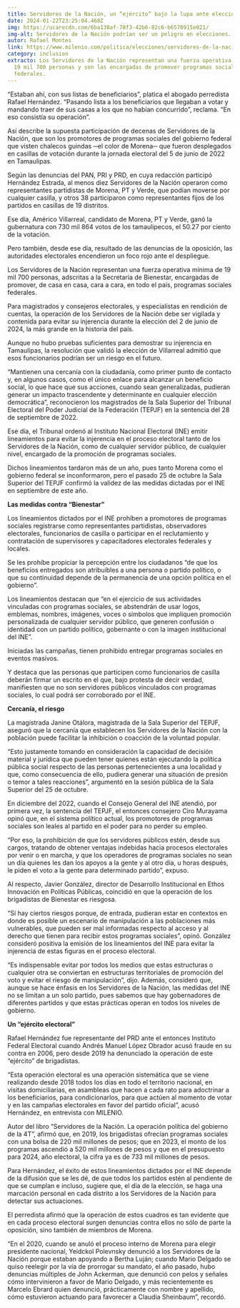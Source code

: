 ```yaml
---
title: Servidores de la Nación, un “ejército” bajo la lupa ante elección de 2024
date: 2024-01-22T23:25:04.468Z
img: https://ucarecdn.com/6ba138af-78f3-42b6-82c6-b6570915e021/
img-alt: Servidores de la Nación podrían ser un peligro en elecciones.
autor: Rafael Montes
link: https://www.milenio.com/politica/elecciones/servidores-de-la-nacion-un-ejercito-bajo-la-lupa-ante-elecciones
category: inclusion
extracto: Los Servidores de la Nación representan una fuerza operativa mínima de
  19 mil 700 personas y son las encargadas de promover programas sociales
  federales.
---
```

“Estaban ahí, con sus listas de beneficiarios”, platica el abogado perredista Rafael Hernández. “Pasando lista a los beneficiarios que llegaban a votar y mandando traer de sus casas a los que no habían concurrido”, reclama. “En eso consistía su operación”.

Así describe la supuesta participación de decenas de Servidores de la Nación, que son los promotores de programas sociales del gobierno federal que visten chalecos guindas ─el color de Morena─ que fueron desplegados en casillas de votación durante la jornada electoral del 5 de junio de 2022 en Tamaulipas.

Según las denuncias del PAN, PRI y PRD, en cuya redacción participó Hernández Estrada, al menos diez Servidores de la Nación operaron como representantes partidistas de Morena, PT y Verde, que podían moverse por cualquier casilla, y otros 38 participaron como representantes fijos de los partidos en casillas de 19 distritos.

Ese día, Américo Villarreal, candidato de Morena, PT y Verde, ganó la gubernatura con 730 mil 864 votos de los tamaulipecos, el 50.27 por ciento de la votación.

Pero también, desde ese día, resultado de las denuncias de la oposición, las autoridades electorales encendieron un foco rojo ante el despliegue.

Los Servidores de la Nación representan una fuerza operativa mínima de 19 mil 700 personas, adscritas a la Secretaría de Bienestar, encargadas de promover, de casa en casa, cara a cara, en todo el país, programas sociales federales.

Para magistrados y consejeros electorales, y especialistas en rendición de cuentas, la operación de los Servidores de la Nación debe ser vigilada y contenida para evitar su injerencia durante la elección del 2 de junio de 2024, la más grande en la historia del país.

Aunque no hubo pruebas suficientes para demostrar su injerencia en Tamaulipas, la resolución que validó la elección de Villarreal admitió que esos funcionarios podrían ser un riesgo en el futuro.

“Mantienen una cercanía con la ciudadanía, como primer punto de contacto y, en algunos casos, como el único enlace para alcanzar un beneficio social, lo que hace que sus acciones, cuando sean generalizadas, pudieran generar un impacto trascendente y determinante en cualquier elección democrática”, reconocieron los magistrados de la Sala Superior del Tribunal Electoral del Poder Judicial de la Federación (TEPJF) en la sentencia del 28 de septiembre de 2022.

Ese día, el Tribunal ordenó al Instituto Nacional Electoral (INE) emitir lineamientos para evitar la injerencia en el proceso electoral tanto de los Servidores de la Nación, como de cualquier servidor público, de cualquier nivel, encargado de la promoción de programas sociales.

Dichos lineamientos tardaron más de un año, pues tanto Morena como el gobierno federal se inconformaron, pero el pasado 25 de octubre la Sala Superior del TEPJF confirmó la validez de las medidas dictadas por el INE en septiembre de este año.

**Las medidas contra “Bienestar”**

Los lineamientos dictados por el INE prohíben a promotores de programas sociales registrarse como representantes partidistas, observadores electorales, funcionarios de casilla o participar en el reclutamiento y contratación de supervisores y capacitadores electorales federales y locales.

Se les prohíbe propiciar la percepción entre los ciudadanos “de que los beneficios entregados son atribuibles a una persona o partido político, o que su continuidad depende de la permanencia de una opción política en el gobierno”.

Los lineamientos destacan que “en el ejercicio de sus actividades vinculadas con programas sociales, se abstendrán de usar logos, emblemas, nombres, imágenes, voces o símbolos que impliquen promoción personalizada de cualquier servidor público, que generen confusión o identidad con un partido político, gobernante o con la imagen institucional del INE”.

Iniciadas las campañas, tienen prohibido entregar programas sociales en eventos masivos.

Y destaca que las personas que participen como funcionarios de casilla deberán firmar un escrito en el que, bajo protesta de decir verdad, manifiesten que no son servidores públicos vinculados con programas sociales, lo cual podrá ser corroborado por el INE.


**Cercanía, el riesgo**


La magistrada Janine Otálora, magistrada de la Sala Superior del TEPJF, aseguró que la cercanía que establecen los Servidores de la Nación con la población puede facilitar la inhibición o coacción de la voluntad popular.

“Esto justamente tomando en consideración la capacidad de decisión material y jurídica que pueden tener quienes están ejecutando la política pública social respecto de las personas pertenecientes a una localidad y que, como consecuencia de ello, pudiera generar una situación de presión o temor a tales reacciones”, argumentó en la sesión pública de la Sala Superior del 25 de octubre.


En diciembre del 2022, cuando el Consejo General del INE atendió, por primera vez, la sentencia del TEPJF, el entonces consejero Ciro Murayama opinó que, en el sistema político actual, los promotores de programas sociales son leales al partido en el poder para no perder su empleo.

“Por eso, la prohibición de que los servidores públicos estén, desde sus cargos, tratando de obtener ventajas indebidas hacia procesos electorales por venir o en marcha, y que los operadores de programas sociales no sean un día quienes les dan los apoyos a la gente y al otro día, u horas después, le piden el voto a la gente para determinado partido”, expuso.


Al respecto, Javier González, director de Desarrollo Institucional en Ethos Innovación en Políticas Públicas, coincidió en que la operación de los brigadistas de Bienestar es riesgosa.

“Sí hay ciertos riesgos porque, de entrada, pudieran estar en contextos en donde es posible un escenario de manipulación a las poblaciones más vulnerables, que pueden ser mal informadas respecto al acceso y al derecho que tienen para recibir estos programas sociales”, opinó.
González consideró positiva la emisión de los lineamientos del INE para evitar la injerencia de estas figuras en el proceso electoral.

“Es indispensable evitar por todos los medios que estas estructuras o cualquier otra se conviertan en estructuras territoriales de promoción del voto y evitar el riesgo de manipulación”, dijo.
Además, consideró que, aunque se hace énfasis en los Servidores de la Nación, las medidas del INE no se limitan a un solo partido, pues sabemos que hay gobernadores de diferentes partidos y que estas prácticas operan en todos los niveles de gobierno.

**Un “ejército electoral”**

Rafael Hernández fue representante del PRD ante el entonces Instituto Federal Electoral cuando Andrés Manuel López Obrador acusó fraude en su contra en 2006, pero desde 2019 ha denunciado la operación de este “ejército” de brigadistas.

“Esta operación electoral es una operación sistemática que se viene realizando desde 2018 todos los días en todo el territorio nacional, en visitas domiciliarias, en asambleas que hacen a cada rato para adoctrinar a los beneficiarios, para condicionarlos, para que actúen al momento de votar y en las campañas electorales en favor del partido oficial”, acusó Hernández, en entrevista con MILENIO.

Autor del libro “Servidores de la Nación. La operación política del gobierno de la 4T”, afirmó que, en 2019, los brigadistas ofrecían programas sociales con una bolsa de 220 mil millones de pesos; que en 2023, el monto de los programas ascendió a 520 mil millones de pesos y que en el presupuesto para 2024, año electoral, la cifra ya es de 733 mil millones de pesos.

Para Hernández, el éxito de estos lineamientos dictados por el INE depende de la difusión que se les dé, de que todos los partidos estén al pendiente de que se cumplan e incluso, sugiere que, el día de la elección, se haga una marcación personal en cada distrito a los Servidores de la Nación para detectar sus actuaciones.

El perredista afirmó que la operación de estos cuadros es tan evidente que en cada proceso electoral surgen denuncias contra ellos no sólo de parte la oposición, sino también de miembros de Morena.

“En el 2020, cuando se anuló el proceso interno de Morena para elegir presidente nacional, Yeidckol Polevnsky denunció a los Servidores de la Nación porque estaban apoyando a Bertha Luján; cuando Mario Delgado se quiso reelegir por la vía de prorrogar su mandato, el año pasado, hubo denuncias múltiples de John Ackerman, que denunció con pelos y señales cómo intervinieron a favor de Mario Delgado, y más recientemente es Marcelo Ebrard quien denunció, prácticamente con nombre y apellido, cómo estuvieron actuando para favorecer a Claudia Sheinbaum”, recordó.